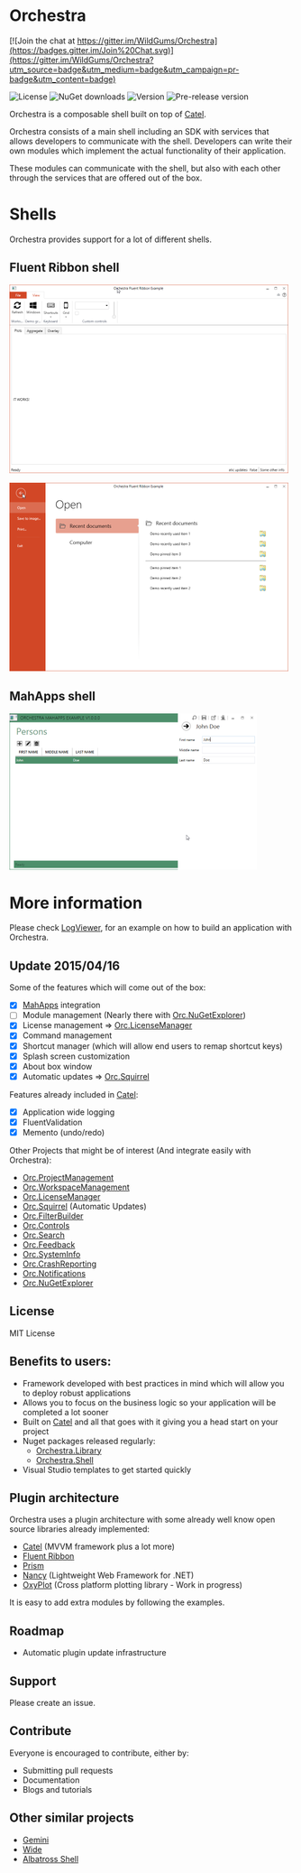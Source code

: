 # Orchestra

[![Join the chat at https://gitter.im/WildGums/Orchestra](https://badges.gitter.im/Join%20Chat.svg)](https://gitter.im/WildGums/Orchestra?utm_source=badge&utm_medium=badge&utm_campaign=pr-badge&utm_content=badge)

![License](https://img.shields.io/github/license/wildgums/orchestra.svg)
![NuGet downloads](https://img.shields.io/nuget/dt/orchestra.core.svg)
![Version](https://img.shields.io/nuget/v/orchestra.core.svg)
![Pre-release version](https://img.shields.io/nuget/vpre/orchestra.core.svg)

Orchestra is a composable shell built on top of [Catel](http://www.catelproject.com).

Orchestra consists of a main shell including an SDK with services that allows developers to communicate with the shell. Developers can write their own modules which implement the actual functionality of their application.

These modules can communicate with the shell, but also with each other through the services that are offered out of the box.

# Shells

Orchestra provides support for a lot of different shells.

## Fluent Ribbon shell

![Fluent Ribbon 01](doc/images/shell_fluentribbon_01.png)

![Fluent Ribbon 02](doc/images/shell_fluentribbon_02.png) 

## MahApps shell

![MahApps 01](doc/images/shell_mahapps_01.png)

# More information

Please check [LogViewer](https://github.com/WildGums/LogViewer), for an example on how to build an application with Orchestra.

## Update 2015/04/16

Some of the features which will come out of the box:

- [x] [MahApps](http://mahapps.com/) integration
- [ ] Module management (Nearly there with [Orc.NuGetExplorer](https://github.com/WildGums/Orc.NuGetExplorer))
- [x] License management => [Orc.LicenseManager](https://github.com/Orcomp/Orc.LicenseManager)
- [x] Command management
- [x] Shortcut manager (which will allow end users to remap shortcut keys)
- [x] Splash screen customization
- [x] About box window
- [x] Automatic updates => [Orc.Squirrel](https://github.com/Orcomp/Orc.Squirrel)

Features already included in [Catel](https://catelproject.atlassian.net/wiki/display/CTL/Catel+documentation+Home):
- [x] Application wide logging
- [x] FluentValidation
- [x] Memento (undo/redo)

Other Projects that might be of interest (And integrate easily with Orchestra):

- [Orc.ProjectManagement](https://github.com/Orcomp/Orc.ProjectManagement)
- [Orc.WorkspaceManagement](https://github.com/Orcomp/Orc.WorkspaceManagement)
- [Orc.LicenseManager](https://github.com/Orcomp/Orc.LicenseManager)
- [Orc.Squirrel](https://github.com/Orcomp/Orc.Squirrel) (Automatic Updates)
- [Orc.FilterBuilder](https://github.com/Orcomp/Orc.FilterBuilder)
- [Orc.Controls](https://github.com/Orcomp/Orc.Controls)
- [Orc.Search](https://github.com/WildGums/Orc.Search)
- [Orc.Feedback](https://github.com/WildGums/Orc.Feedback)
- [Orc.SystemInfo](https://github.com/WildGums/Orc.SystemInfo)
- [Orc.CrashReporting](https://github.com/WildGums/Orc.CrashReporting)
- [Orc.Notifications](https://github.com/WildGums/Orc.Notifications)
- [Orc.NuGetExplorer](https://github.com/WildGums/Orc.NuGetExplorer)

## License

MIT License

## Benefits to users:

- Framework developed with best practices in mind which will allow you to deploy robust applications
- Allows you to focus on the business logic so your application will be completed a lot sooner
- Built on [Catel](http://Catel.Codeplex.com) and all that goes with it giving you a head start on your project
- Nuget packages released regularly:
    - [Orchestra.Library](http://nuget.org/packages/Orchestra.Library)
    - [Orchestra.Shell](http://nuget.org/packages/Orchestra.Shell)
- Visual Studio templates to get started quickly

## Plugin architecture

Orchestra uses a plugin architecture with some already well know open source libraries already implemented:

- [Catel](http://Catel.Codeplex.com) (MVVM framework plus a lot more)
- [Fluent Ribbon](http://fluent.codeplex.com/)
- [Prism](http://compositewpf.codeplex.com/)
- [Nancy](http://www.nancyfx.org) (Lightweight Web Framework for .NET)
- [OxyPlot](http://oxyplot.codeplex.com/) (Cross platform plotting library - Work in progress)

It is easy to add extra modules by following the examples.

## Roadmap

- Automatic plugin update infrastructure

## Support

Please create an issue.

## Contribute

Everyone is encouraged to contribute, either by:

- Submitting pull requests
- Documentation
- Blogs and tutorials

## Other similar projects

- [Gemini](https://github.com/tgjones/gemini "Gemini")
- [Wide](https://github.com/chandramouleswaran/Wide/ "Wide")
- [Albatross Shell](https://albatrossshell.codeplex.com/ "Albatross Shell")


